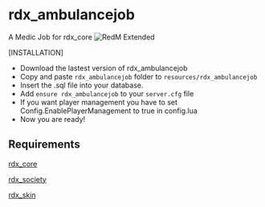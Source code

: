 # rdx_ambulancejob
A Medic Job for rdx_core
![RedM Extended](https://cdn.discordapp.com/attachments/842208552927100938/882606015185584148/medico.png)

[INSTALLATION]

* Download the lastest version of rdx_ambulancejob
* Copy and paste ```rdx_ambulancejob``` folder to ```resources/rdx_ambulancejob```
* Insert the .sql file into your database.
* Add ```ensure rdx_ambulancejob``` to your ```server.cfg``` file
* If you want player management you have to set Config.EnablePlayerManagement to true in config.lua
* Now you are ready!

## Requirements

[rdx_core](https://github.com/Redm-Extended-PT/rdx_core)

[rdx_society](https://github.com/Redm-Extended-PT/rdx_society)

[rdx_skin](https://github.com/Redm-Extended-PT/rdx_skin)
